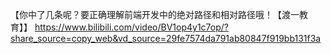 【你中了几条呢？要正确理解前端开发中的绝对路径和相对路径哦！【渡一教育】】 https://www.bilibili.com/video/BV1op4y1c7op/?share_source=copy_web&vd_source=29fe7574da791ab80847f919bb131f3a